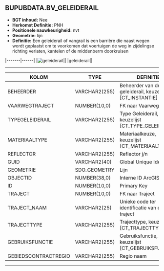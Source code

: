 ﻿## BUPUBDATA.BV_GELEIDERAIL


* __BGT inhoud:__ Nee
* __Herkomst Definitie:__ PNH
* __Positionele nauwkeurigheid:__ nvt
* __Geometrie:__ lijn
* __Definitie:__ Een geleiderail of vangrail is een barrière die naast wegen wordt geplaatst om te voorkomen dat voertuigen de weg in zijdelingse richting verlaten, kantelen of de middenberm doorkruisen

|-------|------|
|![geleiderail](geleiderail.png)||
|geleiderail||

***

|KOLOM                               |TYPE              |DEFINITIE|
|------                              |----              |-----    |
|BEHEERDER                           |VARCHAR2(255)     |Beheerder van de geleiderail, keuzelijst [CT_INSTANTIE]|
|VAARWEGTRAJECT                      |NUMBER(10,0)      |FK naar Vaarwegtraject|
|TYPEGELEIDERAIL                     |VARCHAR2(255)     |Type Geleiderail, keuzelijst [CT_TYPE_GELEIDERAIL]|
|MATERIAALTYPE                       |VARCHAR2(255)     |Materiaalkeuze, keuzelijst [CT_MATERIAALTYPE]|
|REFLECTOR                           |VARCHAR2(255)     |Reflector j/n|
|GUID                                |VARCHAR2(40)      |Global Unique Identifier|
|GEOMETRIE                           |SDO_GEOMETRY      |Lijn|
|OBJECTID                            |NUMBER(38,0)   |Interne ID ArcGIS|
|ID                                  |NUMBER(10,0)      |Primary Key|
|TRAJECT                             |NUMBER(10,0)      |FK naar Traject|
|TRAJECT_NAAM                        |VARCHAR2(25)      |Unieke code ter identificatie van een traject|
|TRAJECTTYPE                         |VARCHAR2(255)    |Trajecttype, keuzelijst [CT_TRAJECTTYPE]|
|GEBRUIKSFUNCTIE                    |VARCHAR2(255)    |Gebruiksfunctie, keuzelijst [CT_GEBRUIKSFUNCTIE]|
|GEBIEDSCONTRACTREGIO                |VARCHAR2(255)  |Regio naam|


***
